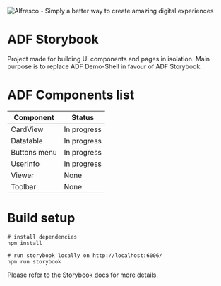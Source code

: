 <p align="left"> <img title="Alfresco" src="alfresco.png" alt="Alfresco - Simply a better way to create amazing digital experiences"></p>

# ADF Storybook

Project made for building UI components and pages in isolation. Main purpose is to replace ADF Demo-Shell in favour of ADF Storybook.

# ADF Components list

|Component     |Status         |
|--------------|---------------|
|CardView      |In progress    |
|Datatable     |In progress    |
|Buttons menu  |In progress    |
|UserInfo      |In progress    |
|Viewer        |None           |
|Toolbar       |None           |

# Build setup

```
# install dependencies
npm install

# run storybook locally on http://localhost:6006/
npm run storybook
```

Please refer to the [Storybook docs](https://storybook.js.org/docs/angular/get-started/introduction) for more details.
